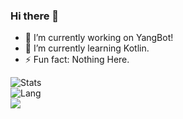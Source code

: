 ### Hi there 👋

<!--
**SnowballXueQiu/SnowballXueQiu** is a ✨ _special_ ✨ repository because its `README.md` (this file) appears on your GitHub profile.

Here are some ideas to get you started:

- 🔭 I’m currently working on ...
- 🌱 I’m currently learning ...
- 👯 I’m looking to collaborate on ...
- 🤔 I’m looking for help with ...
- 💬 Ask me about ...
- 📫 How to reach me: ...
- 😄 Pronouns: ...
- ⚡ Fun fact: ...
-->
- 🔭 I’m currently working on YangBot!
- 🌱 I’m currently learning Kotlin.
- ⚡ Fun fact: Nothing Here.

![Stats](https://github-readme-stats.vercel.app/api?username=SnowballXueQiu&show_icons=true&icon_color=990000&title_color=990000)    
![Lang](https://github-readme-stats.vercel.app/api/top-langs/?username=SnowballXueQiu&layout=compact&title_color=990000&hide=javascript,html,css)   
![](https://komarev.com/ghpvc/?username=SnowballXueQiu)  
